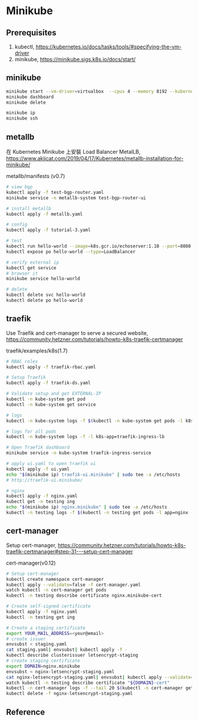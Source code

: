 # Minikube

## Prerequisites

1. kubectl, https://kubernetes.io/docs/tasks/tools/#specifying-the-vm-driver
2. minikube, https://minikube.sigs.k8s.io/docs/start/

## minikube 

```bash
minikube start --vm-driver=virtualbox  --cpus 4 --memory 8192 --kubernetes-version v1.16.0
minikube dashboard
minikube delete

minikube ip
minikube ssh
```

## metallb
在 Kubernetes Minikube 上安裝 Load Balancer MetalLB, https://www.akiicat.com/2019/04/17/Kubernetes/metallb-installation-for-minikube/

metallb/manifests (v0.7)
```bash
# view bgp
kubectl apply -f test-bgp-router.yaml
minikube service -n metallb-system test-bgp-router-ui

# install metallb
kubectl apply -f metallb.yaml

# config
kubectl apply -f tutorial-3.yaml

# test
kubectl run hello-world --image=k8s.gcr.io/echoserver:1.10 --port=8080
kubectl expose po hello-world --type=LoadBalancer

# verify external ip
kubectl get service
# browser it
minikube service hello-world

# delete
kubectl delete svc hello-world
kubectl delete po hello-world
```

## traefik
Use Traefik and cert-manager to serve a secured website, https://community.hetzner.com/tutorials/howto-k8s-traefik-certmanager

traefik/examples/k8s(1.7)
```bash
# RBAC roles
kubectl apply -f traefik-rbac.yaml

# Setup Traefik
kubectl apply -f traefik-ds.yaml

# Validate setup and get EXTERNAL-IP
kubectl -n kube-system get pod
kubectl -n kube-system get service

# logs
kubectl -n kube-system logs -f $(kubectl -n kube-system get pods -l k8s-app=traefik-ingress-lb  -o jsonpath='{.items[0].metadata.name}')

# logs for all pods
kubectl -n kube-system logs -f -l k8s-app=traefik-ingress-lb

# Open Traefik dashboard
minikube service -n kube-system traefik-ingress-service

# apply ui.yaml to open traefik ui
kubectl apply -f ui.yaml 
echo "$(minikube ip) traefik-ui.minikube" | sudo tee -a /etc/hosts
# http://traefik-ui.minikube/

# nginx
kubectl apply -f nginx.yaml
kubectl get -n testing ing
echo "$(minikube ip) nginx.minikube" | sudo tee -a /etc/hosts
kubectl -n testing logs -f $(kubectl -n testing get pods -l app=nginx -o jsonpath='{.items[0].metadata.name}')
```

## cert-manager
Setup cert-manager, https://community.hetzner.com/tutorials/howto-k8s-traefik-certmanager#step-31---setup-cert-manager

cert-manager(v0.12)
```bash
# Setup cert-manager
kubectl create namespace cert-manager
kubectl apply --validate=false -f cert-manager.yaml
watch kubectl -n cert-manager get pods
kubectl -n testing describe certificate nginx.minikube-cert

# Create self-signed certificate
kubectl apply -f nginx.yaml
kubectl -n testing get ing

# Create a staging certificate
export YOUR_MAIL_ADDRESS=<your@email>
# create issuer
envsubst < staging.yaml
cat staging.yaml| envsubst| kubectl apply -f -
kubectl describe clusterissuer letsencrypt-staging
# create staging certificate
export DOMAIN=nginx.minikube
envsubst < nginx-letsencrypt-staging.yaml
cat nginx-letsencrypt-staging.yaml| envsubst| kubectl apply --validate=false -f -
watch kubectl -n testing describe certificate "${DOMAIN}-cert"
kubectl -n cert-manager logs -f --tail 20 $(kubectl -n cert-manager get pod -l app=cert-manager -o jsonpath='{.items[0].metadata.name}')
kubectl delete -f nginx-letsencrypt-staging.yaml

```

## Reference

